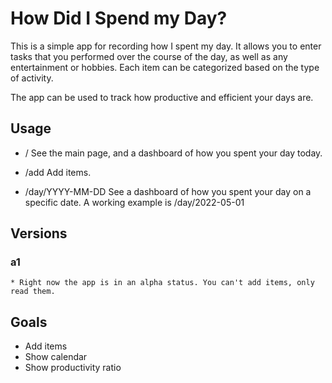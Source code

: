 # How Did I Spend my Day?

This is a simple app for recording how I spent my day. It allows you to enter tasks that you performed over the course of the day, as well as any entertainment or hobbies. Each item can be categorized based on the type of activity.

The app can be used to track how productive and efficient your days are.

## Usage
* /
See the main page, and a dashboard of how you spent your day today.

* /add
Add items.

* /day/YYYY-MM-DD
See a dashboard of how you spent your day on a specific date.
A working example is /day/2022-05-01

## Versions
### a1
    * Right now the app is in an alpha status. You can't add items, only read them.

## Goals
* Add items
* Show calendar
* Show productivity ratio
